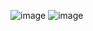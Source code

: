 ![image](https://github.com/Abdul-basit-098/hide-and-show-projerct/assets/152168836/9fa39f71-4d9d-49df-9289-d80aef6da2d4)
![image](https://github.com/Abdul-basit-098/hide-and-show-projerct/assets/152168836/df40e574-c8aa-4e30-81b1-9b4d54620dff)

